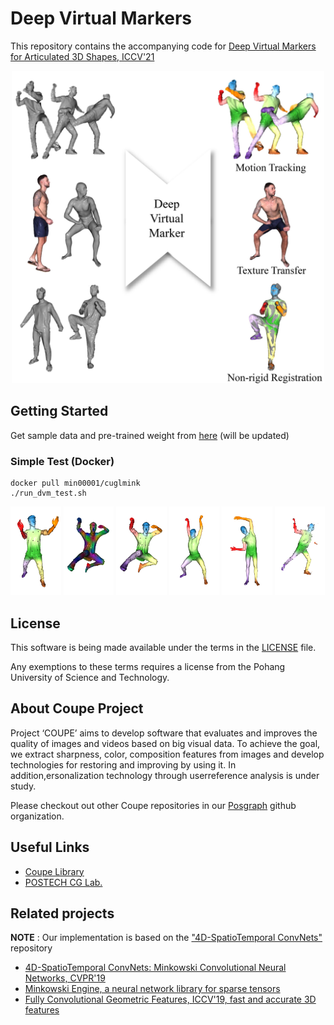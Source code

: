 # Deep Virtual Markers

This repository contains the accompanying code for [Deep Virtual Markers for Articulated 3D Shapes, ICCV'21]()

<p align="center"><img src = "./sample_results/teaser.jpg" height ="500" /> 

## Getting Started

Get sample data and pre-trained weight from [here]() (will be updated)

### Simple Test (Docker)
```
docker pull min00001/cuglmink
./run_dvm_test.sh
```
<img src = "./sample_results/1.png" width ="16%" /> <img src = "./sample_results/2.png" width ="16%" /> <img src = "./sample_results/2_.png" width ="16%" /> <img src = "./sample_results/3.png" width ="16%" /> <img src = "./sample_results/4.png" width ="16%" /> <img src = "./sample_results/5.png" width ="16%" />

<!-- ### Prerequisites

- Ubuntu 18.06 or higher
- CUDA 10.2 or higher
- pytorch 1.6 or higher
- python 3.8 or higher
- GCC 6 or higher

### Installing -->

## License
This software is being made available under the terms in the [LICENSE](LICENSE) file.

Any exemptions to these terms requires a license from the Pohang University of Science and Technology.

## About Coupe Project
Project ‘COUPE’ aims to develop software that evaluates and improves the quality of images and videos based on big visual data. To achieve the goal, we extract sharpness, color, composition features from images and develop technologies for restoring and improving by using it. In addition,ersonalization technology through userreference analysis is under study.  
    
Please checkout out other Coupe repositories in our [Posgraph](https://github.com/posgraph) github organization.

## Useful Links
* [Coupe Library](http://coupe.postech.ac.kr/)
* [POSTECH CG Lab.](http://cg.postech.ac.kr/)


## Related projects

**NOTE** : Our implementation is based on the ["4D-SpatioTemporal ConvNets"](https://github.com/chrischoy/SpatioTemporalSegmentation) repository
- [4D-SpatioTemporal ConvNets: Minkowski Convolutional Neural Networks, CVPR'19](https://github.com/chrischoy/SpatioTemporalSegmentation)
- [Minkowski Engine, a neural network library for sparse tensors](https://github.com/StanfordVL/MinkowskiEngine)
- [Fully Convolutional Geometric Features, ICCV'19, fast and accurate 3D features](https://github.com/chrischoy/FCGF)
